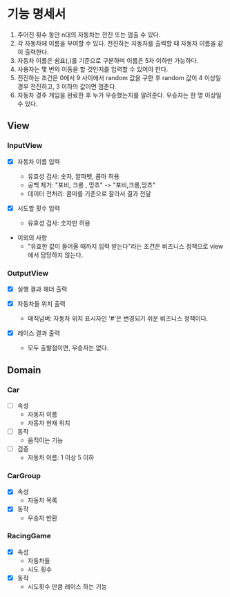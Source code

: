 # 기능 명세서

1. 주어진 횟수 동안 n대의 자동차는 전진 또는 멈출 수 있다.
2. 각 자동차에 이름을 부여할 수 있다. 전진하는 자동차를 출력할 때 자동차 이름을 같이 출력한다.
3. 자동차 이름은 쉼표(,)를 기준으로 구분하며 이름은 5자 이하만 가능하다.
4. 사용자는 몇 번의 이동을 할 것인지를 입력할 수 있어야 한다.
5. 전진하는 조건은 0에서 9 사이에서 random 값을 구한 후 random 값이 4 이상일 경우 전진하고, 3 이하의 값이면 멈춘다.
6. 자동차 경주 게임을 완료한 후 누가 우승했는지를 알려준다. 우승자는 한 명 이상일 수 있다.


## View

### InputView

- [x] 자동차 이름 입력
  - 유효성 검사: 숫자, 알파벳, 콤마 허용
  - 공백 제거: "포비, 크롱 , 망쵸" -> "포비,크롱,망쵸"
  - 데이터 전처리: 콤마를 기준으로 잘라서 결과 전달


- [x] 시도할 횟수 입력
  - 유효성 검사: 숫자만 허용


- 이외의 사항
  - "유효한 값이 들어올 때까지 입력 받는다"라는 조건은 비즈니스 정책으로 view에서 담당하지 않는다. 


### OutputView

- [x] 실행 결과 헤더 출력


- [x] 자동차들 위치 출력
  - 매직넘버: 자동차 위치 표시자인 '#'은 변경되기 쉬운 비즈니스 정책이다. 


- [x] 레이스 결과 출력
  - 모두 출발점이면, 우승자는 없다. 


## Domain

### Car
  - [ ] 속성 
    - 자동차 이름
    - 자동차 현재 위치
  - [ ] 동작
    - 움직이는 기능
  - [ ] 검증
    - 자동차 이름: 1 이상 5 이하


### CarGroup 
  - [x] 속성
    - 자동차 목록
  - [x] 동작
    - 우승자 반환

### RacingGame
  - [x] 속성
    - 자동차들
    - 시도 횟수
  - [x] 동작
    - 시도횟수 만큼 레이스 하는 기능

